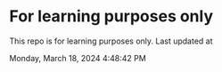 # For learning purposes only
This repo is for learning purposes only.
Last updated at

Monday, March 18, 2024 4:48:42 PM

